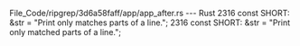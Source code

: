 File_Code/ripgrep/3d6a58faff/app/app_after.rs --- Rust
2316     const SHORT: &str = "Print only matches parts of a line.";                                                                                          2316     const SHORT: &str = "Print only matched parts of a line.";

